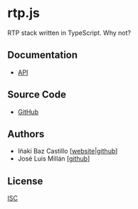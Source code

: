 # rtp.js

RTP stack written in TypeScript. Why not?


## Documentation

* [API](https://versatica.github.io/rtp.js/)


## Source Code

* [GitHub](https://github.com/versatica/rtp.js/)


## Authors

* Iñaki Baz Castillo [[website](https://inakibaz.me)|[github](https://github.com/ibc/)]
* José Luis Millán [[github](https://github.com/jmillan/)]


## License

[ISC](./LICENSE)
